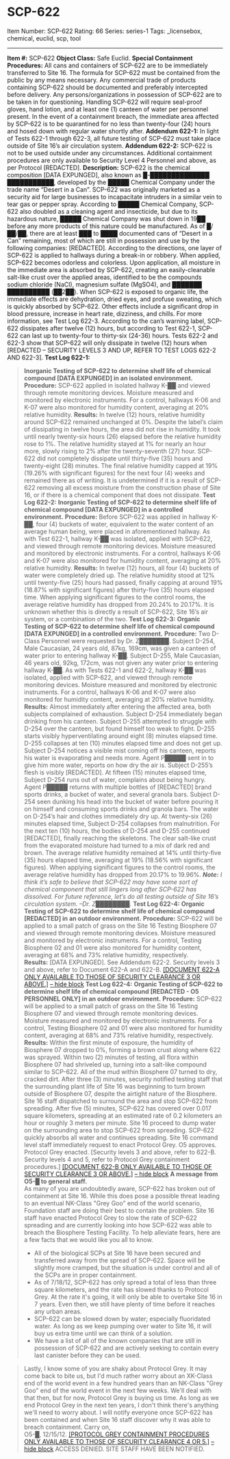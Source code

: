 # SCP-622
Item Number: SCP-622
Rating: 66
Series: series-1
Tags: _licensebox, chemical, euclid, scp, tool

---

**Item #:** SCP-622
**Object Class:** Safe Euclid.
**Special Containment Procedures:** All cans and containers of SCP-622 are to be immediately transferred to Site 16. The formula for SCP-622 must be contained from the public by any means necessary. Any commercial trade of products containing SCP-622 should be documented and preferably intercepted before delivery. Any persons/organizations in possession of SCP-622 are to be taken in for questioning.
Handling SCP-622 will require seal-proof gloves, hand lotion, and at least one (1) canteen of water per personnel present.
In the event of a containment breach, the immediate area affected by SCP-622 is to be quarantined for no less than twenty-four (24) hours and hosed down with regular water shortly after.
**Addendum 622-1:** In light of Tests 622-1 through 622-3, all future testing of SCP-622 must take place outside of Site 16’s air circulation system.
**Addendum 622-2:** SCP-622 is not to be used outside under any circumstances. Additional containment procedures are only available to Security Level 4 Personnel and above, as per Protocol [REDACTED].
**Description:** SCP-622 is the chemical composition [DATA EXPUNGED], also known as █-██████████████ ███████████, developed by the █████ Chemical Company under the trade name “Desert in a Can”. SCP-622 was originally marketed as a security aid for large businesses to incapacitate intruders in a similar vein to tear gas or pepper spray. According to █████ Chemical Company, SCP-622 also doubled as a cleaning agent and insecticide, but due to its hazardous nature, █████ Chemical Company was shut down in 19██ before any more products of this nature could be manufactured. As of █/██/██, there are at least ███ to ████ documented cans of “Desert in a Can” remaining, most of which are still in possession and use by the following companies: [REDACTED].
According to the directions, one layer of SCP-622 is applied to hallways during a break-in or robbery. When applied, SCP-622 becomes odorless and colorless. Upon application, all moisture in the immediate area is absorbed by SCP-622, creating an easily-cleanable salt-like crust over the applied areas, identified to be the compounds sodium chloride (NaCl), magnesium sulfate (MgSO4), and ███████ ██████████ (██2██). When SCP-622 is exposed to organic life, the immediate effects are dehydration, dried eyes, and profuse sweating, which is quickly absorbed by SCP-622. Other effects include a significant drop in blood pressure, increase in heart rate, dizziness, and chills. For more information, see Test Log 622-3.
According to the can’s warning label, SCP-622 dissipates after twelve (12) hours, but according to Test 622-1, SCP-622 can last up to twenty-four to thirty-six (24-36) hours. Tests 622-2 and 622-3 show that SCP-622 will only dissipate in twelve (12) hours when [REDACTED – SECURITY LEVELS 3 AND UP, REFER TO TEST LOGS 622-2 AND 622-3].
**Test Log 622-1:**
> **Inorganic Testing of SCP-622 to determine shelf life of chemical compound [DATA EXPUNGED] in an isolated environment.**
> **Procedure:** SCP-622 applied in isolated hallway K-██ and viewed through remote monitoring devices. Moisture measured and monitored by electronic instruments. For a control, hallways K-06 and K-07 were also monitored for humidity content, averaging at 20% relative humidity.
> **Results:** In twelve (12) hours, relative humidity around SCP-622 remained unchanged at 0%. Despite the label’s claim of dissipating in twelve hours, the area did not rise in humidity. It took until nearly twenty-six hours (26) elapsed before the relative humidity rose to 1%. The relative humidity stayed at 1% for nearly an hour more, slowly rising to 2% after the twenty-seventh (27) hour. SCP-622 did not completely dissipate until thirty-five (35) hours and twenty-eight (28) minutes. The final relative humidity capped at 19% (19.26% with significant figures) for the next four (4) weeks and remained there as of writing. It is undetermined if it is a result of SCP-622 removing all excess moisture from the construction phase of Site 16, or if there is a chemical component that does not dissipate.
**Test Log 622-2:**
> **Inorganic Testing of SCP-622 to determine shelf life of chemical compound [DATA EXPUNGED] in a controlled environment.**
> **Procedure:** Before SCP-622 was applied in hallway K-██, four (4) buckets of water, equivalent to the water content of an average human being, were placed in aforementioned hallway. As with Test 622-1, hallway K-██ was isolated, applied with SCP-622, and viewed through remote monitoring devices. Moisture measured and monitored by electronic instruments. For a control, hallways K-06 and K-07 were also monitored for humidity content, averaging at 20% relative humidity.
> **Results:** In twelve (12) hours, all four (4) buckets of water were completely dried up. The relative humidity stood at 12% until twenty-five (25) hours had passed, finally capping at around 19% (18.87% with significant figures) after thirty-five (35) hours elapsed time. When applying significant figures to the control rooms, the average relative humidity has dropped from 20.24% to 20.17%. It is unknown whether this is directly a result of SCP-622, Site 16’s air system, or a combination of the two.
**Test Log 622-3:**
> **Organic Testing of SCP-622 to determine shelf life of chemical compound [DATA EXPUNGED] in a controlled environment.**
> **Procedure:** Two D-Class Personnel were requested by Dr. Z███████. Subject D-254, Male Caucasian, 24 years old, 87kg, 169cm, was given a canteen of water prior to entering hallway K-██. Subject D-255, Male Caucasian, 46 years old, 92kg, 172cm, was not given any water prior to entering hallway K-██. As with Tests 622-1 and 622-2, hallway K-██ was isolated, applied with SCP-622, and viewed through remote monitoring devices. Moisture measured and monitored by electronic instruments. For a control, hallways K-06 and K-07 were also monitored for humidity content, averaging at 20% relative humidity.
> **Results:** Almost immediately after entering the affected area, both subjects complained of exhaustion. Subject D-254 immediately began drinking from his canteen. Subject D-255 attempted to struggle with D-254 over the canteen, but found himself too weak to fight. D-255 starts visibly hyperventilating around eight (8) minutes elapsed time. D-255 collapses at ten (10) minutes elapsed time and does not get up. Subject D-254 notices a visible mist coming off his canteen, reports his water is evaporating and needs more. Agent P█████ sent in to give him more water, reports on how dry the air is. Subject D-255’s flesh is visibly [REDACTED]. At fifteen (15) minutes elapsed time, Subject D-254 runs out of water, complains about being hungry. Agent P█████ returns with multiple bottles of [REDACTED] brand sports drinks, a bucket of water, and several granola bars. Subject D-254 seen dunking his head into the bucket of water before pouring it on himself and consuming sports drinks and granola bars. The water on D-254’s hair and clothes immediately dry up. At twenty-six (26) minutes elapsed time, Subject D-254 collapses from malnutrition. For the next ten (10) hours, the bodies of D-254 and D-255 continued [REDACTED], finally reaching the skeletons. The clear salt-like crust from the evaporated moisture had turned to a mix of dark red and brown. The average relative humidity remained at 14% until thirty-five (35) hours elapsed time, averaging at 19% (18.56% with significant figures). When applying significant figures to the control rooms, the average relative humidity has dropped from 20.17% to 19.96%.
_**Note:** I think it’s safe to believe that SCP-622 may have some sort of chemical component that still lingers long after SCP-622 has dissolved. For future reference, let’s do all testing outside of Site 16’s circulation system. –Dr. Z████████._
**Test Log 622-4:**
> **Organic Testing of SCP-622 to determine shelf life of chemical compound [REDACTED] in an outdoor environment.**
> **Procedure:** SCP-622 will be applied to a small patch of grass on the Site 16 Testing Biosphere 07 and viewed through remote monitoring devices. Moisture measured and monitored by electronic instruments. For a control, Testing Biosphere 02 and 01 were also monitored for humidity content, averaging at 68% and 73% relative humidity, respectively.  
>  **Results:** [DATA EXPUNGED]. See Addendum 622-2. Security levels 3 and above, refer to Document 622-A and 622-B.
[[DOCUMENT 622-A ONLY AVAILABLE TO THOSE OF SECURITY CLEARANCE 3 OR ABOVE.]](javascript:;)
[– hide block](javascript:;)
**Test Log 622-4:**
> **Organic Testing of SCP-622 to determine shelf life of chemical compound [REDACTED - O5 PERSONNEL ONLY] in an outdoor environment.**
> **Procedure:** SCP-622 will be applied to a small patch of grass on the Site 16 Testing Biosphere 07 and viewed through remote monitoring devices. Moisture measured and monitored by electronic instruments. For a control, Testing Biosphere 02 and 01 were also monitored for humidity content, averaging at 68% and 73% relative humidity, respectively.  
>  **Results:** Within the first minute of exposure, the humidity of Biosphere 07 dropped to 0%, forming a brown crust along where 622 was sprayed. Within two (2) minutes of testing, all flora within Biosphere 07 had shriveled up, turning into a salt-like compound similar to SCP-622. All of the mud within Biosphere 07 turned to dry, cracked dirt. After three (3) minutes, security notified testing staff that the surrounding plant life of Site 16 was beginning to turn brown outside of Biosphere 07, despite the airtight nature of the Biosphere. Site 16 staff dispatched to surround the area and stop SCP-622 from spreading. After five (5) minutes, SCP-622 has covered over 0.017 square kilometers, spreading at an estimated rate of 0.2 kilometers an hour or roughly 3 meters per minute. Site 16 proceed to dump water on the surrounding area to stop SCP-622 from spreading. SCP-622 quickly absorbs all water and continues spreading. Site 16 command level staff immediately request to enact Protocol Grey. O5 approves. Protocol Grey enacted. [Security levels 3 and above, refer to 622-B. Security levels 4 and 5, refer to Protocol Grey containment procedures.]
[[DOCUMENT 622-B ONLY AVAILABLE TO THOSE OF SECURITY CLEARANCE 3 OR ABOVE.]](javascript:;)
[– hide block](javascript:;)
> **A message from O5-█ to general staff.**  
>  As many of you are undoubtedly aware, SCP-622 has broken out of containment at Site 16. While this does pose a possible threat leading to an eventual NK-Class "Grey Goo" end of the world scenario, Foundation staff are doing their best to contain the problem. Site 16 staff have enacted Protocol Grey to slow the rate of SCP-622 spreading and are currently looking into how SCP-622 was able to breach the Biosphere Testing Facility.
> To help alleviate fears, here are a few facts that we would like you all to know.
>   * All of the biological SCPs at Site 16 have been secured and transferred away from the spread of SCP-622. Space will be slightly more cramped, but the situation is under control and all of the SCPs are in proper containment.
>   * As of 7/18/12, SCP-622 has only spread a total of less than three square kilometers, and the rate has slowed thanks to Protocol Grey. At the rate it's going, it will only be able to overtake Site 16 in 7 years. Even then, we still have plenty of time before it reaches any urban areas.
>   * SCP-622 can be slowed down by water; especially fluoridated water. As long as we keep pumping over water to Site 16, it will buy us extra time until we can think of a solution.
>   * We have a list of all of the known companies that are still in possession of SCP-622 and are actively seeking to contain every last canister before they can be used.
> 

> Lastly, I know some of you are shaky about Protocol Grey. It may come back to bite us, but I'd much rather worry about an XK-Class end of the world event in a few hundred years than an NK-Class "Grey Goo" end of the world event in the next few weeks. We'll deal with that then, but for now, Protocol Grey is buying us time. As long as we end Protocol Grey in the next ten years, I don't think there's anything we'll need to worry about.
> I will notify everyone once SCP-622 has been contained and when Site 16 staff discover why it was able to breach containment.
> Carry on,  
>  O5-█, 12/15/12.
[[PROTOCOL GREY CONTAINMENT PROCEDURES ONLY AVAILABLE TO THOSE OF SECURITY CLEARANCE 4 OR 5.]](javascript:;)
[– hide block](javascript:;)
> ACCESS DENIED. SITE STAFF HAVE BEEN NOTIFIED.